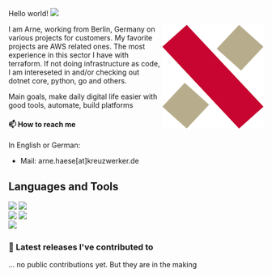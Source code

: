 Hello world! <img src="https://media.giphy.com/media/hvRJCLFzcasrR4ia7z/giphy.gif" width="25px">

<img align="right" src="https://raw.githubusercontent.com/kreuzwerkerbot/kreuzwerkerbot/master/assets/xw.png" width="200">

I am Arne, working from Berlin, Germany on various projects for customers. My favorite projects are AWS related ones. The most experience in this sector I have with terraform.
If not doing infrastructure as code, I am intereseted in and/or checking out dotnet core, python, go and others.

Main goals, make daily digital life easier with good tools, automate, build platforms

#### 📫 How to reach me
In English or German:

- Mail: arne.haese[at]kreuzwerker.de

## Languages and Tools

<p>

  <code><img width="10%" src="https://www.vectorlogo.zone/logos/amazon_aws/amazon_aws-ar21.svg"></code>
  <code><img width="10%" src="https://www.vectorlogo.zone/logos/golang/golang-horizontal.svg"></code>
  <br />
  <code><img width="10%" src="https://www.vectorlogo.zone/logos/terraformio/terraformio-ar21.svg"></code>
  <code><img width="10%" src="https://www.vectorlogo.zone/logos/gnu_bash/gnu_bash-ar21.svg"></code>
  <br />
  <code><img width="10%" src="https://www.vectorlogo.zone/logos/docker/docker-ar21.svg"></code>
  <br />
 
</p>

### 🔭 Latest releases I've contributed to

... no public contributions yet. But they are in the making
